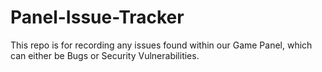 # Panel-Issue-Tracker

This repo is for recording any issues found within our Game Panel, which can either be Bugs or Security Vulnerabilities.
